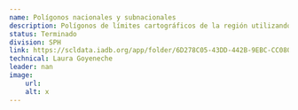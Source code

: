 ```yaml
---
name: Polígonos nacionales y subnacionales
description: Polígonos de límites cartográficos de la región utilizando los datos de OCHA-ROLAC. 
status: Terminado
division: SPH
link: https://scldata.iadb.org/app/folder/6D278C05-43DD-442B-9EBC-CC080B4044A5
technical: Laura Goyeneche
leader: nan
image: 
    url: 
    alt: x
---
```

    